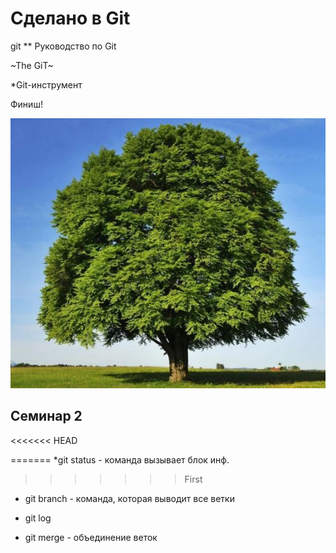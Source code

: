 # Сделано в Git
git
** Руководство по Git

~The GiT~

*Git-инструмент 

Финиш! 

![Alt text](image.png)

## Семинар 2

<<<<<<< HEAD

=======
*git status - команда вызывает блок инф.
>>>>>>> First

* git branch - команда, которая выводит все ветки

* git log
* git merge - объединение веток
